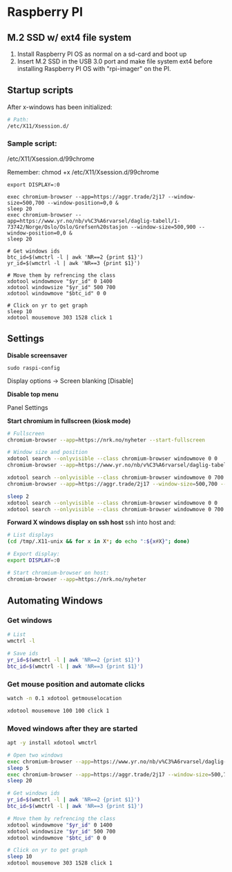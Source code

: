 # Raspberry PI

## M.2 SSD w/ ext4 file system
1. Install Raspberry PI OS as normal on a sd-card and boot up
2. Insert M.2 SSD in the USB 3.0 port and make file system ext4 before installing Raspberry PI OS with "rpi-imager" on the PI.

## Startup scripts
After x-windows has been initialized:
```sh
# Path:
/etc/X11/Xsession.d/
```

### Sample script:
/etc/X11/Xsession.d/99chrome

Remember: chmod +x /etc/X11/Xsession.d/99chrome
```
export DISPLAY=:0

exec chromium-browser --app=https://aggr.trade/2j17 --window-size=500,700 --window-position=0,0 &
sleep 20
exec chromium-browser --app=https://www.yr.no/nb/v%C3%A6rvarsel/daglig-tabell/1-73742/Norge/Oslo/Oslo/Grefsen%20stasjon --window-size=500,900 --window-position=0,0 &
sleep 20

# Get windows ids
btc_id=$(wmctrl -l | awk 'NR==2 {print $1}')
yr_id=$(wmctrl -l | awk 'NR==3 {print $1}')

# Move them by refrencing the class
xdotool windowmove "$yr_id" 0 1400
xdotool windowsize "$yr_id" 500 700
xdotool windowmove "$btc_id" 0 0

# Click on yr to get graph
sleep 10
xdotool mousemove 303 1528 click 1

```

## Settings
__Disable screensaver__

```
sudo raspi-config
```

Display options -> Screen blanking [Disable]

__Disable top menu__

Panel Settings

__Start chromium in fullscreen (kiosk mode)__


```sh
# Fullscreen
chromium-browser --app=https://nrk.no/nyheter --start-fullscreen

# Window size and position
xdotool search --onlyvisible --class chromium-browser windowmove 0 0
chromium-browser --app=https://www.yr.no/nb/v%C3%A6rvarsel/daglig-tabell/1-73742/Norge/Oslo/Oslo/Grefsen%20stasjon --window-size=500,900 --window-position=0,0 &

xdotool search --onlyvisible --class chromium-browser windowmove 0 700
chromium-browser --app=https://aggr.trade/2j17 --window-size=500,700 --window-position=0,0 &

sleep 2
xdotool search --onlyvisible --class chromium-browser windowmove 0 0
xdotool search --onlyvisible --class chromium-browser windowmove 0 700

```

__Forward X windows display on ssh host__
ssh into host and:
```sh
# List displays
(cd /tmp/.X11-unix && for x in X*; do echo ":${x#X}"; done)

# Export display:
export DISPLAY=:0

# Start chromium-browser on host:
chromium-browser --app=https://nrk.no/nyheter
```
## Automating Windows
### Get windows
```sh
# List
wmctrl -l

# Save ids
yr_id=$(wmctrl -l | awk 'NR==2 {print $1}')
btc_id=$(wmctrl -l | awk 'NR==3 {print $1}')
```

### Get mouse position and automate clicks
```sh
watch -n 0.1 xdotool getmouselocation

xdotool mousemove 100 100 click 1
```

### Moved windows after they are started 
```sh
apt -y install xdotool wmctrl

# Open two windows
exec chromium-browser --app=https://www.yr.no/nb/v%C3%A6rvarsel/daglig-tabell/1-73742/Norge/Oslo/Oslo/Grefsen%20stasjon --window-size=500,900 --window-position=0,0 &
sleep 5
exec chromium-browser --app=https://aggr.trade/2j17 --window-size=500,700 --window-position=0,0 &
sleep 20

# Get windows ids
yr_id=$(wmctrl -l | awk 'NR==2 {print $1}')
btc_id=$(wmctrl -l | awk 'NR==3 {print $1}')

# Move them by refrencing the class
xdotool windowmove "$yr_id" 0 1400
xdotool windowsize "$yr_id" 500 700
xdotool windowmove "$btc_id" 0 0

# Click on yr to get graph
sleep 10
xdotool mousemove 303 1528 click 1

```
